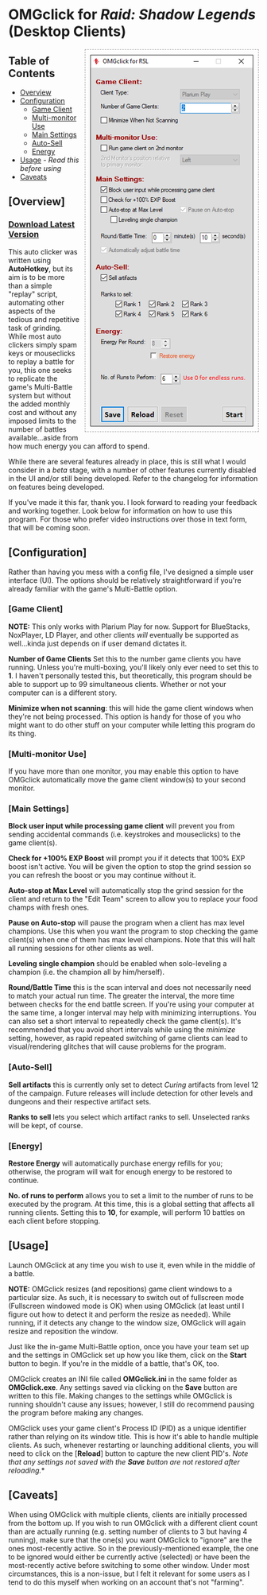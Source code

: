 # **OMGclick** for *Raid: Shadow Legends* (Desktop Clients)

<img src="OMGclick.png" align=right margin=10 alt="GUI" style="float:right; border: 1px dashed #999; padding: 10px; margin: 0 0 10px 10px"/>

## Table of Contents

+ [Overview](#Overview)
+ [Configuration](#Configuration)
  + [Game Client](#Game-Client)
  + [Multi-monitor Use](#Multi-monitor-Use)
  + [Main Settings](#Main-Settings)
  + [Auto-Sell](#Auto-Sell)
  + [Energy](#Energy)
+ [Usage](#Usage) - *Read this before using*
+ [Caveats](#Caveats)

## [Overview]

### [Download Latest Version](https://github.com/omgmarc/OMGclick-Public/releases)

This auto clicker was written using **AutoHotkey**, but its aim is to be more than a simple "replay" script, automating other aspects of the tedious and repetitive task of grinding. While most auto clickers simply spam keys or mouseclicks to replay a battle for you, this one seeks to replicate the game's Multi-Battle system but without the added monthly cost and without any imposed limits to the number of battles available...aside from how much energy you can afford to spend. 

While there are several features already in place, this is still what I would consider in a *beta* stage, with a number of other features currently disabled in the UI and/or still being developed. Refer to the changelog for information on features being developed.

If you've made it this far, thank you. I look forward to reading your feedback and working together. Look below for information on how to use this program. For those who prefer video instructions over those in text form, that will be coming soon.

## [Configuration]

Rather than having you mess with a config file, I've designed a simple user interface (UI). The options should be relatively straightforward if you're already familiar with the game's Multi-Battle option.

### [Game Client]

**NOTE:** This only works with Plarium Play for now. Support for BlueStacks, NoxPlayer, LD Player, and other clients *will* eventually be supported as well...kinda just depends on if user demand dictates it.

**Number of Game Clients** Set this to the number game clients you have running. Unless you're multi-boxing, you'll likely only ever need to set this to **1**. I haven't personally tested this, but theoretically, this program should be able to support up to 99 simultaneous clients. Whether or not your computer can is a different story.

**Minimize when not scanning**: this will hide the game client windows when they're not being processed. This option is handy for those of you who might want to do other stuff on your computer while letting this program do its thing.

### [Multi-monitor Use]

If you have more than one monitor, you may enable this option to have OMGclick automatically move the game client window(s) to your second monitor. 

### [Main Settings]

**Block user input while processing game client** will prevent you from sending accidental commands (i.e. keystrokes and mouseclicks) to the game client(s).

**Check for +100% EXP Boost** will prompt you if it detects that 100% EXP boost isn't active. You will be given the option to stop the grind session so you can refresh the boost or you may continue without it.

**Auto-stop at Max Level** will automatically stop the grind session for the client and return to the "Edit Team" screen to allow you to replace your food champs with fresh ones.

**Pause on Auto-stop** will pause the program when a client has max level champions. Use this when you want the program to stop checking the game client(s) when one of them has max level champions. Note that this will halt all running sessions for other clients as well.

**Leveling single champion** should be enabled when solo-leveling a champion (i.e. the champion all by him/herself).

**Round/Battle Time** this is the scan interval and does not necessarily need to match your actual run time. The greater the interval, the more time between checks for the end battle screen. If you're using your computer at the same time, a longer interval may help with minimizing interruptions. You can also set a short interval to repeatedly check the game client(s). It's recommended that you avoid short intervals while using the *minimize* setting, however, as rapid repeated switching of game clients can lead to visual/rendering glitches that will cause problems for the program.

### [Auto-Sell]

**Sell artifacts** this is currently only set to detect *Curing* artifacts from level 12 of the campaign. Future releases will include detection for other levels and dungeons and their respective artifact sets.

**Ranks to sell** lets you select which artifact ranks to sell. Unselected ranks will be kept, of course.

### [Energy]

**Restore Energy** will automatically purchase energy refills for you; otherwise, the program will wait for enough energy to be restored to continue.

**No. of runs to perform** allows you to set a limit to the number of runs to be executed by the program. At this time, this is a global setting that affects all running clients. Setting this to **10**, for example, will perform 10 battles on each client before stopping.

## [Usage]

Launch OMGclick at any time you wish to use it, even while in the middle of a battle.

**NOTE:** OMGclick resizes (and repositions) game client windows to a particular size. As such, it is necessary to switch out of fullscreen mode (Fullscreen windowed mode is OK) when using OMGclick (at least until I figure out how to detect it and perform the resize as needed). While running, if it detects any change to the window size, OMGclick will again resize and reposition the window.

Just like the in-game Multi-Battle option, once you have your team set up and the settings in OMGclick set up how you like them, click on the **Start** button to begin. If you're in the middle of a battle, that's OK, too.

OMGclick creates an INI file called **OMGclick.ini** in the same folder as **OMGclick.exe**. Any settings saved via clicking on the **Save** button are written to this file. Making changes to the settings while OMGclick is running shouldn't cause any issues; however, I still do recommend pausing the program before making any changes.

OMGclick uses your game client's Process ID (PID) as a unique identifier rather than relying on its window title. This is how it's able to handle multiple clients. As such, whenever restarting or launching additional clients, you will need to click on the [**Reload**] button to capture the new client PID's. *Note that any settings not saved with the **Save** button are not restored after reloading.**

## [Caveats]

When using OMGclick with multiple clients, clients are initially processed from the bottom up. If you wish to run OMGclick with a different client count than are actually running (e.g. setting number of clients to 3 but having 4 running), make sure that the one(s) you want OMGclick to "ignore" are the ones most-recently active. So in the previously-mentioned example, the one to be ignored would either be currently active (selected) or have been the most-recently active before switching to some other window. Under most circumstances, this is a non-issue, but I felt it relevant for some users as I tend to do this myself when working on an account that's not "farming".
